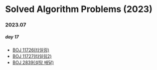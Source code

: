# Solved Algorithm Problems (2023)
### 2023.07
##### day 17
- [BOJ 11726(타일링)](https://github.com/target511/SolvedAlgorithm/blob/main/B11726(%ED%83%80%EC%9D%BC%EB%A7%81).cpp)
- [BOJ 11727(타일링2)](https://github.com/target511/SolvedAlgorithm/blob/main/B11727(%ED%83%80%EC%9D%BC%EB%A7%812).cpp)
- [BOJ 2839(설탕 배달)](https://github.com/target511/SolvedAlgorithm/blob/main/B2839(%EC%84%A4%ED%83%95%20%EB%B0%B0%EB%8B%AC).cpp)

